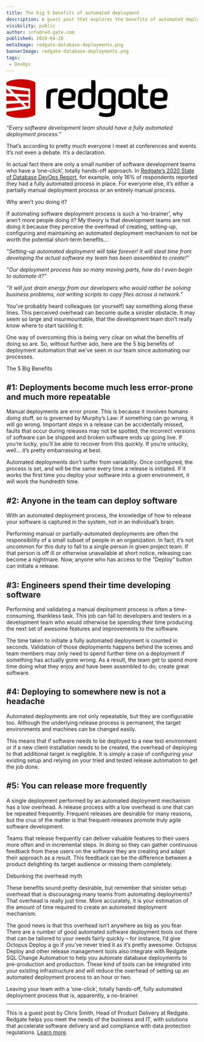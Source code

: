 ```yaml
---
title: The big 5 benefits of automated deployment
description: A guest post that explores the benefits of automated deployments.
visibility: public
author: info@red-gate.com
published: 2020-04-28
metaImage: redgate-database-deployments.png
bannerImage: redgate-database-deployments.png
tags:
 - DevOps
---
```


![Why and how your should automate your database deployments](redgate-logo.png)

*“Every software development team should have a fully automated deployment process.”*

That’s according to pretty much everyone I meet at conferences and events. It’s not even a debate. It’s a declaration.

In actual fact there are only a small number of software development teams who have a ‘one-click’, totally hands-off approach. In [Redgate’s 2020 State of Database DevOps Report](https://www.red-gate.com/solutions/database-devops/report-2020-2), for example, only 16% of respondents reported they had a fully automated process in place. For everyone else, it’s either a partially manual deployment process or an entirely manual process.

Why aren’t you doing it?

If automating software deployment process is such a ‘no-brainer’, why aren’t more people doing it? My theory is that development teams are not doing it because they perceive the overhead of creating, setting-up, configuring and maintaining an automated deployment mechanism to not be worth the potential short-term benefits…

*“Setting-up automated deployment will take forever! It will steal time from developing the actual software my team has been assembled to create!”*

*“Our deployment process has so many moving parts, how do I even begin to automate it?”*

*“It will just drain energy from our developers who would rather be solving business problems, not writing scripts to copy files across a network.”*

You’ve probably heard colleagues (or yourself) say something along these lines. This perceived overhead can become quite a sinister obstacle. It may seem so large and insurmountable, that the development team don’t really know where to start tackling it.

One way of overcoming this is being very clear on what the benefits of doing so are. So, without further ado, here are the 5 big benefits of deployment automation that we’ve seen in our team since automating our processes.

The 5 Big Benefits

## #1: Deployments become much less error-prone and much more repeatable
Manual deployments are error prone. This is because it involves humans doing stuff, so is governed by Murphy’s Law: if something can go wrong, it will go wrong. Important steps in a release can be accidentally missed, faults that occur during releases may not be spotted, the incorrect versions of software can be shipped and broken software ends up going live. If you’re lucky, you’ll be able to recover from this quickly. If you’re unlucky, well… it’s pretty embarrassing at best.

Automated deployments don’t suffer from variability. Once configured, the process is set, and will be the same every time a release is initiated. If it works the first time you deploy your software into a given environment, it will work the hundredth time.

## #2: Anyone in the team can deploy software
With an automated deployment process, the knowledge of how to release your software is captured in the system, not in an individual’s brain.

Performing manual or partially-automated deployments are often the responsibility of a small subset of people in an organization. In fact, it’s not uncommon for this duty to fall to a single person in given project team. If that person is off ill or otherwise unavailable at short notice, releasing can become a nightmare. Now, anyone who has access to the “Deploy” button can initiate a release.

## #3: Engineers spend their time developing software
Performing and validating a manual deployment process is often a time-consuming, thankless task. This job can fall to developers and testers in a development team who would otherwise be spending their time producing the next set of awesome features and improvements to the software.

The time taken to initiate a fully automated deployment is counted in seconds. Validation of those deployments happens behind the scenes and team members may only need to spend further time on a deployment if something has actually gone wrong. As a result, the team get to spend more time doing what they enjoy and have been assembled to do; create great software.

## #4: Deploying to somewhere new is not a headache
Automated deployments are not only repeatable, but they are configurable too. Although the underlying release process is permanent, the target environments and machines can be changed easily.

This means that if software needs to be deployed to a new test environment or if a new client installation needs to be created, the overhead of deploying to that additional target is negligible. It is simply a case of configuring your existing setup and relying on your tried and tested release automation to get the job done.

## #5: You can release more frequently

A single deployment performed by an automated deployment mechanism has a low overhead. A release process with a low overhead is one that can be repeated frequently. Frequent releases are desirable for many reasons, but the crux of the matter is that frequent releases promote truly agile software development.

Teams that release frequently can deliver valuable features to their users more often and in incremental steps. In doing so they can gather continuous feedback from these users on the software they are creating and adapt their approach as a result. This feedback can be the difference between a product delighting its target audience or missing them completely.

Debunking the overhead myth

These benefits sound pretty desirable, but remember that sinister setup overhead that is discouraging many teams from automating deployments? That overhead is really just time. More accurately, it is your estimation of the amount of time required to create an automated deployment mechanism.

The good news is that this overhead isn’t anywhere as big as you fear. There are a number of good automated software deployment tools out there that can be tailored to your needs fairly quickly – for instance, I’d give Octopus Deploy a go if you’ve never tried it as it’s pretty awesome. Octopus Deploy and other release management tools also integrate with Redgate SQL Change Automation to help you automate database deployments to pre-production and production. These kind of tools can be integrated into your existing infrastructure and will reduce the overhead of setting up an automated deployment process to an hour or two.

Leaving your team with a ‘one-click’, totally hands-off, fully automated deployment process that is, apparently, a no-brainer.

---

This is a guest post by Chris Smith, Head of Product Delivery at Redgate. Redgate helps you meet the needs of the business and IT, with solutions that accelerate software delivery and aid compliance with data protection regulations. [Learn more](https://www.red-gate.com/).
